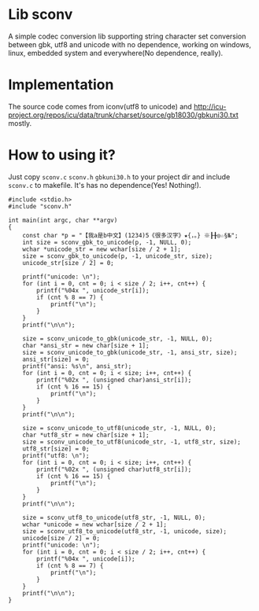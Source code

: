 # Lib sconv

A simple codec conversion lib supporting string character set conversion between gbk, utf8 and unicode with no dependence, working on windows, linux, embedded system and everywhere(No dependence, really).

# Implementation

The source code comes from iconv(utf8 to unicode) and <http://icu-project.org/repos/icu/data/trunk/charset/source/gb18030/gbkuni30.txt> mostly.

# How to using it?

Just copy `sconv.c` `sconv.h` `gbkuni30.h` to your project dir and include `sconv.c` to makefile. It's has no dependence(Yes! Nothing!).

```
#include <stdio.h>
#include "sconv.h"

int main(int argc, char **argv)
{
    const char *p = "【我a是b中文】(1234)5《很多汉字》★{，。} ※┠╂◎☆§№";
    int size = sconv_gbk_to_unicode(p, -1, NULL, 0);
    wchar *unicode_str = new wchar[size / 2 + 1];
    size = sconv_gbk_to_unicode(p, -1, unicode_str, size);
    unicode_str[size / 2] = 0;

    printf("unicode: \n");
    for (int i = 0, cnt = 0; i < size / 2; i++, cnt++) {
        printf("%04x ", unicode_str[i]);
        if (cnt % 8 == 7) {
            printf("\n");
        }
    }
    printf("\n\n");

    size = sconv_unicode_to_gbk(unicode_str, -1, NULL, 0);
    char *ansi_str = new char[size + 1];
    size = sconv_unicode_to_gbk(unicode_str, -1, ansi_str, size);
    ansi_str[size] = 0;
    printf("ansi: %s\n", ansi_str);
    for (int i = 0, cnt = 0; i < size; i++, cnt++) {
        printf("%02x ", (unsigned char)ansi_str[i]);
        if (cnt % 16 == 15) {
            printf("\n");
        }
    }
    printf("\n\n");

    size = sconv_unicode_to_utf8(unicode_str, -1, NULL, 0);
    char *utf8_str = new char[size + 1];
    size = sconv_unicode_to_utf8(unicode_str, -1, utf8_str, size);
    utf8_str[size] = 0;
    printf("utf8: \n");
    for (int i = 0, cnt = 0; i < size; i++, cnt++) {
        printf("%02x ", (unsigned char)utf8_str[i]);
        if (cnt % 16 == 15) {
            printf("\n");
        }
    }
    printf("\n\n");

    size = sconv_utf8_to_unicode(utf8_str, -1, NULL, 0);
    wchar *unicode = new wchar[size / 2 + 1];
    size = sconv_utf8_to_unicode(utf8_str, -1, unicode, size);
    unicode[size / 2] = 0;
    printf("unicode: \n");
    for (int i = 0, cnt = 0; i < size / 2; i++, cnt++) {
        printf("%04x ", unicode[i]);
        if (cnt % 8 == 7) {
            printf("\n");
        }
    }
    printf("\n\n");
}
```

